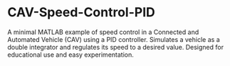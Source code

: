 # CAV-Speed-Control-PID
A minimal MATLAB example of speed control in a Connected and Automated Vehicle (CAV) using a PID controller. Simulates a vehicle as a double integrator and regulates its speed to a desired value. Designed for educational use and easy experimentation.
